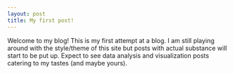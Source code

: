 ```yaml
---
layout: post
title: My first post!
---
```


Welcome to my blog! This is my first attempt at a blog. I am still playing around with the style/theme of this site but posts with actual substance will 
start to be put up. Expect to see data analysis and visualization posts catering to my tastes (and maybe yours). 

<!--
Next you can update your site name, avatar and other options using the _config.yml file in the root of your repository (shown below).

![_config.yml]({{ site.baseurl }}/images/config.png)

The easiest way to make your first post is to edit this one. Go into /_posts/ and update the Hello World markdown file. For more instructions head over to the [Jekyll Now repository](https://github.com/barryclark/jekyll-now) on GitHub.
-->
